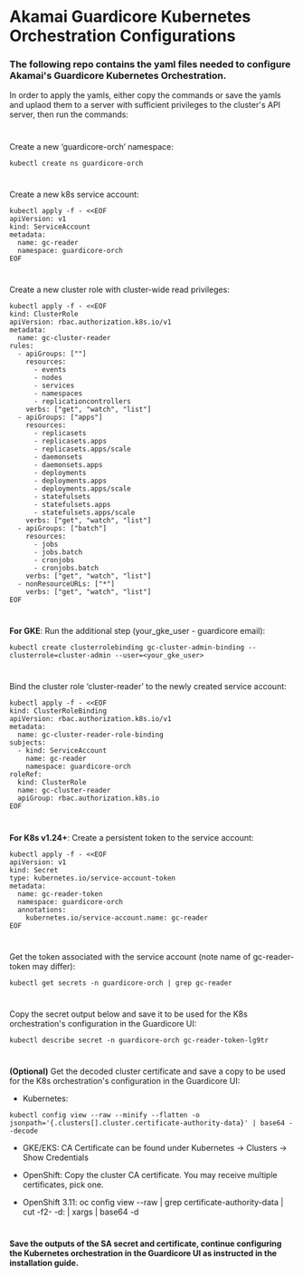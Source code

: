 # Akamai Guardicore Kubernetes Orchestration Configurations

### The following repo contains the yaml files needed to configure Akamai's Guardicore Kubernetes Orchestration.

In order to apply the yamls, either copy the commands or save the yamls and uplaod them to a server with sufficient privileges to the cluster's API server, then run the commands:
#
Create a new ‘guardicore-orch’ namespace:
```buildoutcfg
kubectl create ns guardicore-orch
```
#
Create a new k8s service account:
```buildoutcfg
kubectl apply -f - <<EOF
apiVersion: v1		
kind: ServiceAccount
metadata:	
  name: gc-reader
  namespace: guardicore-orch
EOF
```
#
Create a new cluster role with cluster-wide read privileges:
```buildoutcfg
kubectl apply -f - <<EOF
kind: ClusterRole
apiVersion: rbac.authorization.k8s.io/v1
metadata:
  name: gc-cluster-reader
rules:
  - apiGroups: [""]
    resources:
      - events
      - nodes
      - services
      - namespaces
      - replicationcontrollers
    verbs: ["get", "watch", "list"]
  - apiGroups: ["apps"]
    resources:
      - replicasets
      - replicasets.apps
      - replicasets.apps/scale
      - daemonsets
      - daemonsets.apps
      - deployments
      - deployments.apps
      - deployments.apps/scale
      - statefulsets
      - statefulsets.apps
      - statefulsets.apps/scale
    verbs: ["get", "watch", "list"]
  - apiGroups: ["batch"]
    resources:
      - jobs
      - jobs.batch
      - cronjobs
      - cronjobs.batch
    verbs: ["get", "watch", "list"]
  - nonResourceURLs: ["*"]
    verbs: ["get", "watch", "list"]
EOF
```
#
**For GKE**: Run the additional step (your_gke_user - guardicore email):
```buildoutcfg
kubectl create clusterrolebinding gc-cluster-admin-binding --clusterrole=cluster-admin --user=<your_gke_user> 
```
#
Bind the cluster role ‘cluster-reader’ to the newly created service account:
```buildoutcfg
kubectl apply -f - <<EOF
kind: ClusterRoleBinding
apiVersion: rbac.authorization.k8s.io/v1
metadata:
  name: gc-cluster-reader-role-binding
subjects:
  - kind: ServiceAccount
    name: gc-reader
    namespace: guardicore-orch
roleRef:
  kind: ClusterRole
  name: gc-cluster-reader
  apiGroup: rbac.authorization.k8s.io
EOF
```
#
**For K8s v1.24+**: Create a persistent token to the service account:
```buildoutcfg
kubectl apply -f - <<EOF
apiVersion: v1
kind: Secret
type: kubernetes.io/service-account-token
metadata:
  name: gc-reader-token
  namespace: guardicore-orch
  annotations:
    kubernetes.io/service-account.name: gc-reader
EOF
```
#
Get the token associated with the service account (note name of gc-reader-token may differ):
```buildoutcfg
kubectl get secrets -n guardicore-orch | grep gc-reader
```
#
Copy the secret output below and save it to be used for the K8s orchestration's configuration in the Guardicore UI:
```buildoutcfg
kubectl describe secret -n guardicore-orch gc-reader-token-lg9tr
```
#
**(Optional)** Get the decoded cluster certificate and save a copy to be used for the K8s orchestration's configuration in the Guardicore UI:
* Kubernetes:
```buildoutcfg
kubectl config view --raw --minify --flatten -o jsonpath='{.clusters[].cluster.certificate-authority-data}' | base64 --decode
```

* GKE/EKS:
CA Certificate can be found under Kubernetes -> Clusters -> Show Credentials

* OpenShift:
Copy the cluster CA certificate. You may receive multiple certificates, pick one.

* OpenShift 3.11:
oc config view --raw | grep certificate-authority-data | cut -f2- -d: | xargs | base64 -d
#
**Save the outputs of the SA secret and certificate, continue configuring the Kubernetes orchestration in the Guardicore UI as instructed in the installation guide.**